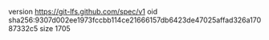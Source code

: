 version https://git-lfs.github.com/spec/v1
oid sha256:9307d002ee1973fccbb114ce21666157db6423de47025affad326a17087332c5
size 1705
